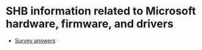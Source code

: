# SHB information related to Microsoft hardware, firmware, and drivers

* [Survey answers](./Survey.md)
